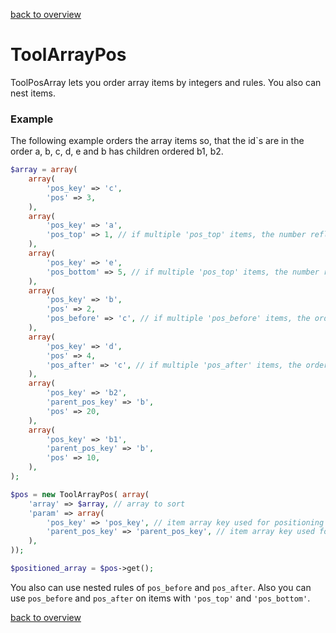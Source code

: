[back to overview](../../README.markdown#initial-functionality)

ToolArrayPos
===============================

ToolPosArray lets you order array items by integers and rules. You also can nest items.

### Example

The following example orders the array items so, that the id`s are in the order a, b, c, d, e and b has children ordered b1, b2.

````php
$array = array(
	array(
		'pos_key' => 'c',
		'pos' => 3,
	),
	array(
		'pos_key' => 'a',
		'pos_top' => 1, // if multiple 'pos_top' items, the number reflects the order
	),
	array(
		'pos_key' => 'e',
		'pos_bottom' => 5, // if multiple 'pos_top' items, the number reflects the order
	),
	array(
		'pos_key' => 'b',
		'pos' => 2,
		'pos_before' => 'c', // if multiple 'pos_before' items, the order in the source array reflects the order
	),
	array(
		'pos_key' => 'd',
		'pos' => 4,
		'pos_after' => 'c', // if multiple 'pos_after' items, the order in the source array reflects the order
	),
	array(
		'pos_key' => 'b2',
		'parent_pos_key' => 'b',
		'pos' => 20,
	),
	array(
		'pos_key' => 'b1',
		'parent_pos_key' => 'b',
		'pos' => 10,
	),
);

$pos = new ToolArrayPos( array(
	'array' => $array, // array to sort
	'param' => array(
		'pos_key' => 'pos_key', // item array key used for positioning by pos_before and pos_after
		'parent_pos_key' => 'parent_pos_key', // item array key used for positioning by pos_before and pos_after
	),
));

$positioned_array = $pos->get();
````

You also can use nested rules of `pos_before` and `pos_after`. Also you can use `pos_before` and `pos_after` on items with `'pos_top'` and `'pos_bottom'`.

[back to overview](../../README.markdown#initial-functionality)
